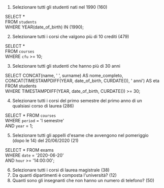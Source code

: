1. Selezionare tutti gli studenti nati nel 1990 (160)

SELECT \*  
FROM `students`  
WHERE YEAR(date_of_birth) IN (1990);

2. Selezionare tutti i corsi che valgono più di 10 crediti (479)

SELECT \*  
FROM `courses`  
WHERE `cfu` >= 10;

3. Selezionare tutti gli studenti che hanno più di 30 anni

SELECT CONCAT(name, ' ', surname) AS nome_completo,  
CONCAT(TIMESTAMPDIFF(YEAR, date_of_birth, CURDATE()), ' anni') AS eta  
FROM students  
WHERE TIMESTAMPDIFF(YEAR, date_of_birth, CURDATE()) >= 30;

4. Selezionare tutti i corsi del primo semestre del primo anno di un qualsiasi corso di laurea (286)

SELECT \* FROM `courses`  
WHERE `period` = 'I semestre'  
AND `year` = 1;

5. Selezionare tutti gli appelli d'esame che avvengono nel pomeriggio (dopo le 14) del
   20/06/2020 (21)

SELECT \* FROM exams  
WHERE `date` = '2020-06-20'  
AND `hour` >= '14:00:00';

6. Selezionare tutti i corsi di laurea magistrale (38)
7. Da quanti dipartimenti è composta l'università? (12)
8. Quanti sono gli insegnanti che non hanno un numero di telefono? (50)
